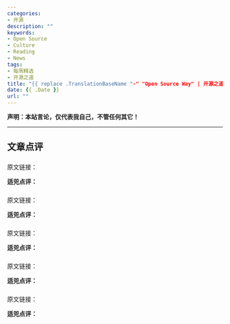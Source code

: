 ```yaml
---
categories:
- 开源
description: ""
keywords:
- Open Source
- Culture
- Reading
- News
tags:
- 每周精选
- 开源之道
title: "{{ replace .TranslationBaseName "-" "Open Source Way" | 开源之道 }}"
date: {{ .Date }}
url: ""
---
```

**声明：本站言论，仅代表我自己，不管任何其它！**

---

## 文章点评

###

原文链接：[]()

**适兕点评：**

>

###

原文链接：[]()

**适兕点评：**

>

###

原文链接：[]()

**适兕点评：**

>

###

原文链接：[]()

**适兕点评：**

>

###

原文链接：[]()

**适兕点评：**

>
